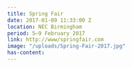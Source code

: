 ```yaml
---
title: Spring Fair
date: 2017-01-09 11:33:00 Z
location: NEC Birmingham
period: 5–9 February 2017
link: http://www/springfair.com
image: "/uploads/Spring-Fair-2017.jpg"
has-content: 
---
```


